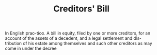 ---
title: Creditors' Bill
letter: C
permalink: "/definitions/bld-creditors-bill.html"
body: In English prao-tioo. A bill in equity, filed by one or more creditors, for
  an account of the assets of a decedent, and a legal settlement and dls-tribution
  of his estate among themselves and such other creditors as may come in under the
  decree
published_at: '2018-07-07'
source: Black's Law Dictionary 2nd Ed (1910)
layout: post
---